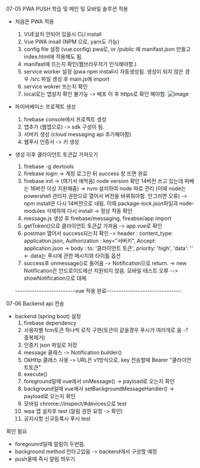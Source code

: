 07-05 PWA PUSH 학습 및 메인 및 모바일 솔루션 적용   



- 처음은 PWA 적용    

  1. VUE설치 안되어 있을시  CLI install   
  2. Vue PWA insall (NPM 으로, yarn도 가능)
  3. config file 설정 (vue.config) pwa로, or /public 에 manifast.json 만들고 index.html에 적용해도 됨.
  4. manifast에 뜨는지 확인(웹브라우저가 인식해야함.)
  5. service worker 설정 (pwa npm install시 자동생성됨. 생성이 되지 않은 경우 /src 파일 생성 후 main.js에 import
  6. service wokrer 뜨는지 확인
  7. local로는 앱설치 확인 불가능 -> 배포 이 후 https로 확인 해야함. 
![image](https://user-images.githubusercontent.com/38419394/177259076-d3b4940a-1840-409a-a927-6dec82869cf2.png)

- 파이버베이스 프로젝트 생성
  1. firebase console에서 프로젝트 생성 
  2. 앱추가 (웹앱으로) -> sdk 구성이 됨.
  3. 서버키 생성 (cloud messaging api 추가해야함)
  4. 웹푸시 인증서 -> 키 생성
 
 
- 생성 이후 클라이언트 토큰값 가져오기
  1. firebase -g devtools
  2. firebase login -> 계정 로그인 뒤 success 창 뜨면 완료
  3. firebase init -> (여기서 애먹음) node version 확인 14버전 쓰고 있는데 파베는 16버전 이상 지원해줌) 
   -> nvm 설치하여 node 따로 관리 (이때 node는 powershell 관리자 권한으로 열어서 버전을 바꿔줘야함. 안그러면 오류) 
   -> npm install은 다시 14버전으로 내림. 이때 package-lock.json파일과 node-modules 삭제하여 다시 install
   -> 정상 작동 확인
  4. message.js 생성 후 firebase/messaging, fireabse/app import
  5. getToken()으로 클라이언트 토큰값 가져옴 -> app.vue로 확인
  6. postman 열어서 success되는지 확인
   -> header : content_type: application.json, Authorization : key="서버키", Accept: application.json
   -> body : to: '클라이언트 토큰', priority: 'high', 'data': '' <- data는 푸시에 관한 메시지와 타이틀 옵션
  7. success후 onmessage()로 들어옴 ->  Notification으로 return.
   -> new Notification은 안드로이드에선 지원되지 않음. 모바일 테스트 오류 --> showNotification으로 대체
   
   
   
  -------------------------vue 적용 완료------------------------------- 
  
07-06 Backend api 전송

- backend (spring boot) 설정
  1. firebase dependency
  2. 사용자별 fcm토큰 하나씩 로직 구현(토큰이 같을경우 푸시가 여러개로 옴 -? 중복제거)
  3. 인증키 json 파일로 저장
  4. message 클래스 -> Notification builder()
  5. OkHttp 클래스 사용 -> URL은 v1방식으로, key 전송할때 Bearer "클라이언트토큰"
  6. execute()
  7. foreground일때 vue에서 onMessage() -> payload로 오는지 확인
  8. background일때 vue에서 setBackgroundMessageHandler() -> payload로 오는지 확인
  9. 모바일 chrome://inspect/#devices으로 test
  10. wpa 앱 설치후 test (알림 권한 요청 -> 확인)
  11. 공지사항 신규등록시 푸시 test
  
 확인 필요 
  - foregounrd일때 알림이 두번뜸. 
  - background method 안타고있음 -> backend에서 구성할 예정
  - push올때 즉시 알림 띄우기 
  
       
  

